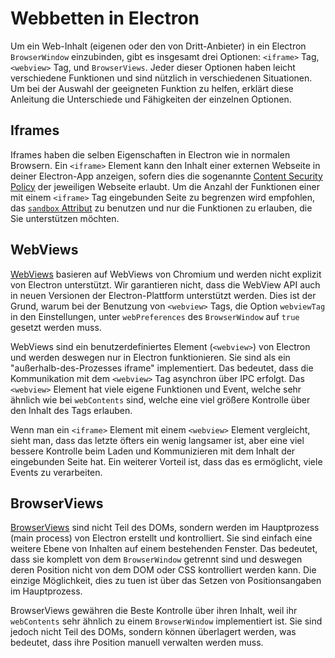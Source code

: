 # Webbetten in Electron

Um ein Web-Inhalt (eigenen oder den von Dritt-Anbieter) in ein Electron `BrowserWindow` einzubinden, gibt es insgesamt drei Optionen: `<iframe>` Tag, `<webview>` Tag, und `BrowserViews`. Jeder dieser Optionen haben leicht verschiedene Funktionen und sind nützlich in verschiedenen Situationen. Um bei der Auswahl der geeigneten Funktion zu helfen, erklärt diese Anleitung die Unterschiede und Fähigkeiten der einzelnen Optionen.

## Iframes

Iframes haben die selben Eigenschaften in Electron wie in normalen Browsern. Ein `<iframe>` Element kann den Inhalt einer externen Webseite in deiner Electron-App anzeigen, sofern dies die sogenannte [Content Security Policy](https://developer.mozilla.org/en-US/docs/Web/HTTP/CSP) der jeweiligen Webseite erlaubt. Um die Anzahl der Funktionen einer mit einem `<iframe>` Tag eingebunden Seite zu begrenzen wird empfohlen, das [`sandbox` Attribut](https://developer.mozilla.org/en-US/docs/Web/HTML/Element/iframe#attr-sandbox) zu benutzen und nur die Funktionen zu erlauben, die Sie unterstützen möchten.

## WebViews

[WebViews](../api/webview-tag.md) basieren auf WebViews von Chromium und werden nicht explizit von Electron unterstützt. Wir garantieren nicht, dass die WebView API auch in neuen Versionen der Electron-Plattform unterstützt werden. Dies ist der Grund, warum bei der Benutzung von `<webview>` Tags, die Option `webviewTag` in den Einstellungen, unter `webPreferences` des `BrowserWindow` auf `true` gesetzt werden muss.

WebViews sind ein benutzerdefiniertes Element (`<webview>`) von Electron und werden deswegen nur in Electron funktionieren. Sie sind als ein "außerhalb-des-Prozesses iframe" implementiert. Das bedeutet, dass die Kommunikation mit dem `<webview>` Tag asynchron über IPC erfolgt. Das `<webview>` Element hat viele eigene Funktionen und Event, welche sehr ähnlich wie bei `webContents` sind, welche eine viel größere Kontrolle über den Inhalt des Tags erlauben.

Wenn man ein `<iframe>` Element mit einem `<webview>` Element vergleicht, sieht man, dass das letzte öfters ein wenig langsamer ist, aber eine viel bessere Kontrolle beim Laden und Kommunizieren mit dem Inhalt der eingebunden Seite hat. Ein weiterer Vorteil ist, dass das es ermöglicht, viele Events zu verarbeiten.

## BrowserViews

[BrowserViews](../api/browser-view.md) sind nicht Teil des DOMs, sondern werden im Hauptprozess (main process) von Electron erstellt und kontrolliert. Sie sind einfach eine weitere Ebene von Inhalten auf einem bestehenden Fenster. Das bedeutet, dass sie komplett von dem `BrowserWindow` getrennt sind und deswegen deren Position nicht von dem DOM oder CSS kontrolliert werden kann. Die einzige Möglichkeit, dies zu tuen ist über das Setzen von Positionsangaben im Hauptprozess.

BrowserViews gewähren die Beste Kontrolle über ihren Inhalt, weil ihr `webContents` sehr ähnlich zu einem `BrowserWindow` implementiert ist. Sie sind jedoch nicht Teil des DOMs, sondern können überlagert werden, was bedeutet, dass ihre Position manuell verwalten werden muss.
